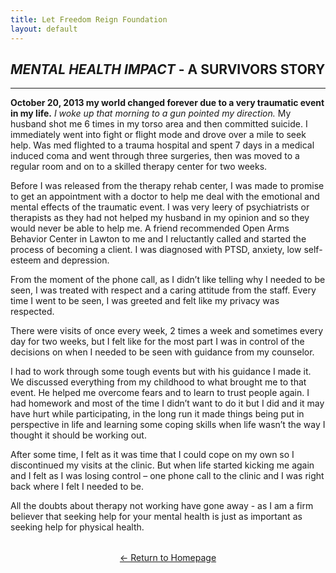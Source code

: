 ```yaml
---
title: Let Freedom Reign Foundation
layout: default
---
```

<!-- TOP -->
<div id="top"></div>

## *MENTAL HEALTH IMPACT* - **A SURVIVORS STORY** 
---

**October 20, 2013 my world changed forever due to a very traumatic event in my life.** *I woke up that morning to a gun pointed my direction.* My husband shot me 6 times in my torso area and then committed suicide. I immediately went into fight or flight mode and drove over a mile to seek help. Was med flighted to a trauma hospital and spent 7 days in a medical induced coma and went through three surgeries, then was moved to a regular room and on to a skilled therapy center for two weeks.

Before I was released from the therapy rehab center, I was made to promise to get an appointment with a doctor to help me deal with the emotional and mental effects of the traumatic event. I was very leery of psychiatrists or therapists as they had not helped my husband in my opinion and so they would never be able to help me. A friend recommended Open Arms Behavior Center in Lawton to me and I reluctantly called and started the process of becoming a client. I was diagnosed with PTSD, anxiety, low self-esteem and depression.

From the moment of the phone call, as I didn’t like telling why I needed to be seen, I was treated with respect and a caring attitude from the staff. Every time I went to be seen, I was greeted and felt like my privacy was respected.

There were visits of once every week, 2 times a week and sometimes every day for two weeks, but I felt like for the most part I was in control of the decisions on when I needed to be seen with guidance from my counselor.

I had to work through some tough events but with his guidance I made it. We discussed everything from my childhood to what brought me to that event. He helped me overcome fears and to learn to trust people again. I had homework and most of the time I didn’t want to do it but I did and it may have hurt while participating, in the long run it made things being put in perspective in life and learning some coping skills when life wasn’t the way I thought it should be working out.

After some time, I felt as it was time that I could cope on my own so I discontinued my visits at the clinic. But when life started kicking me again and I felt as I was losing control – one phone call to the clinic and I was right back where I felt I needed to be.

All the doubts about therapy not working have gone away - as I am a firm believer that seeking help for your mental health is just as important as seeking help for physical health.


<p style="text-align: center; margin-top: 2rem;">
  <a href="index.md">← Return to Homepage</a>
</p>



